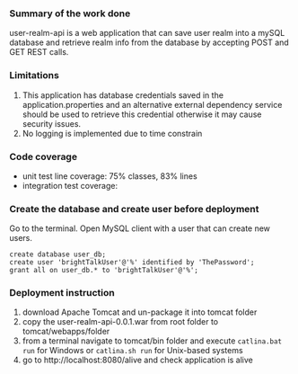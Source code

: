 ### Summary of the work done
user-realm-api is a web application that can save user realm into a mySQL database
and retrieve realm info from the database by accepting POST and GET REST calls.

### Limitations
1. This application has database credentials saved in the application.properties
and an alternative external dependency service should be used to retrieve this
credential otherwise it may cause security issues.
2. No logging is implemented due to time constrain

### Code coverage
- unit test line coverage: 75% classes, 83% lines
- integration test coverage:

### Create the database and create user before deployment
Go to the terminal. Open MySQL client with a user that can create new users.
```$xslt
create database user_db;
create user 'brightTalkUser'@'%' identified by 'ThePassword';
grant all on user_db.* to 'brightTalkUser'@'%';
```

### Deployment instruction
1. download Apache Tomcat and un-package it into tomcat folder
2. copy the user-realm-api-0.0.1.war from root folder to tomcat/webapps/folder
3. from a terminal navigate to tomcat/bin folder and execute
```catlina.bat run``` for Windows or ```catlina.sh run``` for Unix-based systems
4. go to http://localhost:8080/alive and check application is alive

